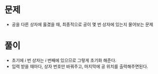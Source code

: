 # 문제
- 공을 다른 상자에 옳겼을 때, 최종적으로 공이 몇 번 상자에 있는지 물어보는 문제

# 풀이
- 초기에 $i$ 번 상자는 $i$ 번째에 있으므로 그렇게 초기화 해준다.
- 입력 받을 때마다, 상자 번호만 바꿔주고, 마지막에 공 위치를 출력해주면된다.